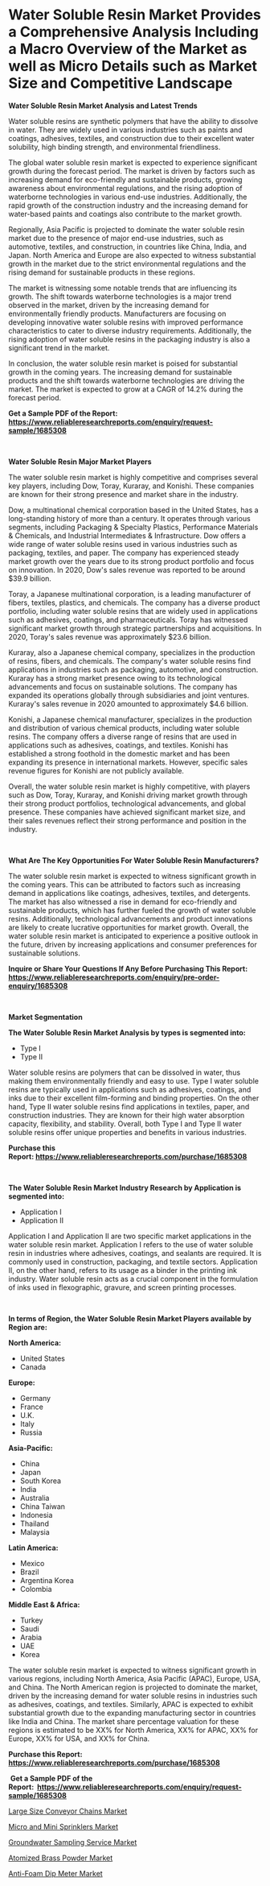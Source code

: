 <p><h1>Water Soluble Resin Market Provides a Comprehensive Analysis Including a Macro Overview of the Market as well as Micro Details such as Market Size and Competitive Landscape</h1></p><p><strong>Water Soluble Resin Market Analysis and Latest Trends</strong></p>
<p><p>Water soluble resins are synthetic polymers that have the ability to dissolve in water. They are widely used in various industries such as paints and coatings, adhesives, textiles, and construction due to their excellent water solubility, high binding strength, and environmental friendliness.</p><p>The global water soluble resin market is expected to experience significant growth during the forecast period. The market is driven by factors such as increasing demand for eco-friendly and sustainable products, growing awareness about environmental regulations, and the rising adoption of waterborne technologies in various end-use industries. Additionally, the rapid growth of the construction industry and the increasing demand for water-based paints and coatings also contribute to the market growth.</p><p>Regionally, Asia Pacific is projected to dominate the water soluble resin market due to the presence of major end-use industries, such as automotive, textiles, and construction, in countries like China, India, and Japan. North America and Europe are also expected to witness substantial growth in the market due to the strict environmental regulations and the rising demand for sustainable products in these regions.</p><p>The market is witnessing some notable trends that are influencing its growth. The shift towards waterborne technologies is a major trend observed in the market, driven by the increasing demand for environmentally friendly products. Manufacturers are focusing on developing innovative water soluble resins with improved performance characteristics to cater to diverse industry requirements. Additionally, the rising adoption of water soluble resins in the packaging industry is also a significant trend in the market.</p><p>In conclusion, the water soluble resin market is poised for substantial growth in the coming years. The increasing demand for sustainable products and the shift towards waterborne technologies are driving the market. The market is expected to grow at a CAGR of 14.2% during the forecast period.</p></p>
<p><strong>Get a Sample PDF of the Report:&nbsp; <a href="https://www.reliableresearchreports.com/enquiry/request-sample/1685308">https://www.reliableresearchreports.com/enquiry/request-sample/1685308</a></strong></p>
<p>&nbsp;</p>
<p><strong>Water Soluble Resin Major Market Players</strong></p>
<p><p>The water soluble resin market is highly competitive and comprises several key players, including Dow, Toray, Kuraray, and Konishi. These companies are known for their strong presence and market share in the industry.</p><p>Dow, a multinational chemical corporation based in the United States, has a long-standing history of more than a century. It operates through various segments, including Packaging & Specialty Plastics, Performance Materials & Chemicals, and Industrial Intermediates & Infrastructure. Dow offers a wide range of water soluble resins used in various industries such as packaging, textiles, and paper. The company has experienced steady market growth over the years due to its strong product portfolio and focus on innovation. In 2020, Dow's sales revenue was reported to be around $39.9 billion.</p><p>Toray, a Japanese multinational corporation, is a leading manufacturer of fibers, textiles, plastics, and chemicals. The company has a diverse product portfolio, including water soluble resins that are widely used in applications such as adhesives, coatings, and pharmaceuticals. Toray has witnessed significant market growth through strategic partnerships and acquisitions. In 2020, Toray's sales revenue was approximately $23.6 billion.</p><p>Kuraray, also a Japanese chemical company, specializes in the production of resins, fibers, and chemicals. The company's water soluble resins find applications in industries such as packaging, automotive, and construction. Kuraray has a strong market presence owing to its technological advancements and focus on sustainable solutions. The company has expanded its operations globally through subsidiaries and joint ventures. Kuraray's sales revenue in 2020 amounted to approximately $4.6 billion.</p><p>Konishi, a Japanese chemical manufacturer, specializes in the production and distribution of various chemical products, including water soluble resins. The company offers a diverse range of resins that are used in applications such as adhesives, coatings, and textiles. Konishi has established a strong foothold in the domestic market and has been expanding its presence in international markets. However, specific sales revenue figures for Konishi are not publicly available.</p><p>Overall, the water soluble resin market is highly competitive, with players such as Dow, Toray, Kuraray, and Konishi driving market growth through their strong product portfolios, technological advancements, and global presence. These companies have achieved significant market size, and their sales revenues reflect their strong performance and position in the industry.</p></p>
<p>&nbsp;</p>
<p><strong>What Are The Key Opportunities For Water Soluble Resin Manufacturers?</strong></p>
<p><p>The water soluble resin market is expected to witness significant growth in the coming years. This can be attributed to factors such as increasing demand in applications like coatings, adhesives, textiles, and detergents. The market has also witnessed a rise in demand for eco-friendly and sustainable products, which has further fueled the growth of water soluble resins. Additionally, technological advancements and product innovations are likely to create lucrative opportunities for market growth. Overall, the water soluble resin market is anticipated to experience a positive outlook in the future, driven by increasing applications and consumer preferences for sustainable solutions.</p></p>
<p><strong>Inquire or Share Your Questions If Any Before Purchasing This Report: <a href="https://www.reliableresearchreports.com/enquiry/pre-order-enquiry/1685308">https://www.reliableresearchreports.com/enquiry/pre-order-enquiry/1685308</a></strong></p>
<p>&nbsp;</p>
<p><strong>Market Segmentation</strong></p>
<p><strong>The Water Soluble Resin Market Analysis by types is segmented into:</strong></p>
<p><ul><li>Type I</li><li>Type II</li></ul></p>
<p><p>Water soluble resins are polymers that can be dissolved in water, thus making them environmentally friendly and easy to use. Type I water soluble resins are typically used in applications such as adhesives, coatings, and inks due to their excellent film-forming and binding properties. On the other hand, Type II water soluble resins find applications in textiles, paper, and construction industries. They are known for their high water absorption capacity, flexibility, and stability. Overall, both Type I and Type II water soluble resins offer unique properties and benefits in various industries.</p></p>
<p><strong>Purchase this Report:&nbsp;<a href="https://www.reliableresearchreports.com/purchase/1685308">https://www.reliableresearchreports.com/purchase/1685308</a></strong></p>
<p>&nbsp;</p>
<p><strong>The Water Soluble Resin Market Industry Research by Application is segmented into:</strong></p>
<p><ul><li>Application I</li><li>Application II</li></ul></p>
<p><p>Application I and Application II are two specific market applications in the water soluble resin market. Application I refers to the use of water soluble resin in industries where adhesives, coatings, and sealants are required. It is commonly used in construction, packaging, and textile sectors. Application II, on the other hand, refers to its usage as a binder in the printing ink industry. Water soluble resin acts as a crucial component in the formulation of inks used in flexographic, gravure, and screen printing processes.</p></p>
<p>&nbsp;</p>
<p><strong>In terms of Region, the Water Soluble Resin Market Players available by Region are:</strong></p>
<p>
    <p> <strong> North America: </strong>
        <ul>
            <li>United States</li>
            <li>Canada</li>
        </ul>
        </p> 
    <p> <strong> Europe: </strong>
        <ul>
            <li>Germany</li>
            <li>France</li>
            <li>U.K.</li>
            <li>Italy</li>
            <li>Russia</li>
        </ul>
        </p> 
    <p> <strong> Asia-Pacific: </strong>
        <ul>
            <li>China</li>
            <li>Japan</li>
            <li>South Korea</li>
            <li>India</li>
            <li>Australia</li>
            <li>China Taiwan</li>
            <li>Indonesia</li>
            <li>Thailand</li>
            <li>Malaysia</li>
        </ul>
        </p> 
    <p> <strong> Latin America: </strong>
        <ul>
            <li>Mexico</li>
            <li>Brazil</li>
            <li>Argentina Korea</li>
            <li>Colombia</li>
        </ul>
        </p> 
    <p> <strong> Middle East & Africa: </strong>
        <ul>
            <li>Turkey</li>
            <li>Saudi</li>
            <li>Arabia</li>
            <li>UAE</li>
            <li>Korea</li>
        </ul>
    </p>
    </p>
<p><p>The water soluble resin market is expected to witness significant growth in various regions, including North America, Asia Pacific (APAC), Europe, USA, and China. The North American region is projected to dominate the market, driven by the increasing demand for water soluble resins in industries such as adhesives, coatings, and textiles. Similarly, APAC is expected to exhibit substantial growth due to the expanding manufacturing sector in countries like India and China. The market share percentage valuation for these regions is estimated to be XX% for North America, XX% for APAC, XX% for Europe, XX% for USA, and XX% for China.</p></p>
<p><strong>Purchase this Report: <a href="https://www.reliableresearchreports.com/purchase/1685308">https://www.reliableresearchreports.com/purchase/1685308</a></strong></p>
<p>&nbsp;<strong>Get a Sample PDF of the Report:&nbsp;&nbsp;<a href="https://www.reliableresearchreports.com/enquiry/request-sample/1685308">https://www.reliableresearchreports.com/enquiry/request-sample/1685308</a></strong></p>
<p><strong></strong></p>
<p><p><a href="https://medium.com/@marcoslemke2023/large-size-conveyor-chains-market-insight-market-trends-growth-forecasted-from-2023-to-2030-710851a6d110">Large Size Conveyor Chains Market</a></p><p><a href="https://www.linkedin.com/pulse/micro-mini-sprinklers-market-share-amp-new-trends-analysis/">Micro and Mini Sprinklers Market</a></p><p><a href="https://www.linkedin.com/pulse/groundwater-sampling-service-market-size-2023-2030-global/">Groundwater Sampling Service Market</a></p><p><a href="https://medium.com/@siennaferry2023/atomized-brass-powder-market-trends-and-market-analysis-forecasted-for-period-2023-2030-09be510e101e">Atomized Brass Powder Market</a></p><p><a href="https://www.linkedin.com/pulse/anti-foam-dip-meter-market-challenges-opportunities-growth-drivers/">Anti-Foam Dip Meter Market</a></p></p>